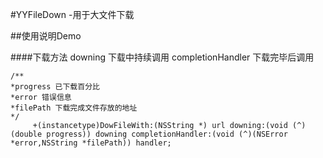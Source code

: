 #YYFileDown
-用于大文件下载
	
##使用说明Demo



####下载方法  downing 下载中持续调用   	completionHandler 下载完毕后调用

```objc
/**
*progress 已下载百分比
*error 错误信息
*filePath 下载完成文件存放的地址
*/
     +(instancetype)DowFileWith:(NSString *) url downing:(void (^)(double progress)) downing completionHandler:(void (^)(NSError *error,NSString *filePath)) handler;
```
	
